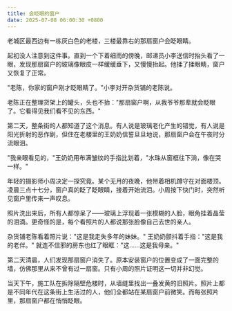 ```yaml
---
title: 会眨眼的窗户
date: 2025-07-08 06:00:30 +0800
---
```


老城区最西边有一栋灰白色的老楼，三楼最靠右的那扇窗户会眨眼睛。

起初没人注意到这件事。直到一个下着细雨的傍晚，邮递员小李送信时抬头看了一眼，发现那扇窗户的玻璃像眼皮一样缓缓垂下，又慢慢抬起。他揉了揉眼睛，窗户又恢复了正常。

"老陈，你家的窗户刚才眨眼睛了。"小李对开杂货铺的老陈说。

老陈正在整理货架上的罐头，头也不抬："那扇窗户啊，从我爷爷那辈就会眨眼了。它看得见我们看不见的东西。"

第二天，整条街的人都知道了这个消息。有人说是玻璃老化产生的错觉，有人说是阳光折射的恶作剧，但住在老楼里的王奶奶信誓旦旦地说，那扇窗户会在午夜时分流眼泪。

"我亲眼看见的，"王奶奶用布满皱纹的手指比划着，"水珠从窗框往下淌，像在哭一样。"

年轻的摄影师小周决定一探究竟。某个无月的夜晚，他带着相机蹲守在对面楼顶。凌晨三点十七分，窗户真的眨了眨眼睛，接着开始流泪。小周按下快门时，突然听见窗户里传来一声叹息。

照片洗出来后，所有人都惊呆了——玻璃上浮现着一张模糊的人脸，眼角挂着晶莹的泪滴。更奇怪的是，每个看照片的人都说那张脸像自己去世的亲人。

杂货铺老陈看着照片说："这是我走失多年的妹妹。"
王奶奶颤抖着手指："这是我的老伴。"
就连不信邪的房东也红了眼眶："这......这是我母亲。"

第二天清晨，人们发现那扇窗户消失了。原本安装窗户的位置变成了一面完整的墙，仿佛那里从来不曾有过一扇窗。只有小周的照片证明这一切并非幻觉。

当天下午，施工队在拆除隔壁危楼时，从墙缝里找出一叠发黄的旧照片。照片上都是不同年代在这条街上生活过的人，他们全都站在某扇窗户前微笑。而每张照片里，那扇窗户都在悄悄眨眼。
